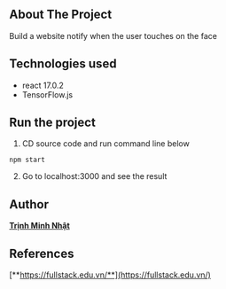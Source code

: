 ## About The Project
Build a website notify when the user touches on the face

## Technologies used
* react 17.0.2
* TensorFlow.js

## Run the project
1. CD source code and run command line below
```
npm start
```
2. Go to localhost:3000 and see the result

## Author
[**Trịnh Minh Nhật**](https://github.com/trinhminhnhat)

## References
[**https://fullstack.edu.vn/**](https://fullstack.edu.vn/)